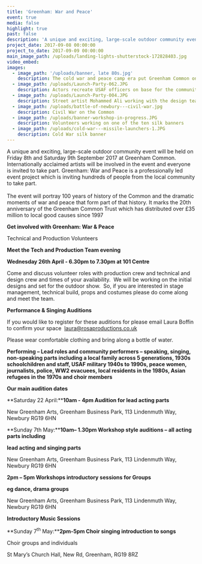 ```yaml
---
title: 'Greenham: War and Peace'
event: true
media: false
highlight: true
past: false
description: 'A unique and exciting, large-scale outdoor community event will be held on Friday 8th and Saturday 9th September 2017 at Greenham Common. Greenham: War and Peace is a professionally led event project which is inviting hundreds of people from the local community to take part.'
project_date: 2017-09-08 00:00:00
project_to_date: 2017-09-09 00:00:00
main_image_path: /uploads/landing-lights-shutterstock-172828403.jpg
video_embed:
images:
  - image_path: '/uploads/banner, late 80s.jpg'
    description: The cold war and peace camp era put Greenham Common on the international map
  - image_path: /uploads/Launch-Party-062.JPG
    description: Actors recreate USAF officers on base for the community launch
  - image_path: /uploads/Launch-Party-004.JPG
    description: Street artist Mohammed Ali working with the design team
  - image_path: /uploads/battle-of-newbury---civil-war.jpg
    description: Civil War on the Common
  - image_path: /uploads/banner-workshop-in-progress.JPG
    description: Volunteers working on one of the ten silk banners
  - image_path: /uploads/cold-war---missile-launchers-1.JPG
    description: Cold War silk banner
---
```



A unique and exciting, large-scale outdoor community event will be held on Friday 8th and Saturday 9th September 2017 at Greenham Common. Internationally acclaimed artists will be involved in the event and everyone is invited to take part. Greenham: War and Peace is a professionally led event project which is inviting hundreds of people from the local community to take part.
<br>
<br>The event will portray 100 years of history of the Common and the dramatic moments of war and peace that form part of that history. It marks the 20th anniversary of the Greenham Common Trust which has distributed over £35 million to local good causes since 1997

**Get involved with Greenham: War & Peace**

Technical and Production Volunteers

**Meet the Tech and Production Team evening**

**Wednesday 26th April - 6.30pm to 7.30pm at 101 Centre**

Come and discuss volunteer roles with production crew and technical and design crew and times of your availability.  We will be working on the initial designs and set for the outdoor show.  So, if you are interested in stage management, technical build, props and costumes please do come along and meet the team.

**Performance & Singing Auditions**

If you would like to register for these auditions for please email Laura Boffin to confirm your space  [laura@rosaproductions.co.uk](mailto:laura@rosaproductions.co.uk)

Please wear comfortable clothing and bring along a bottle of water.

**Performing – Lead roles and community performers – speaking, singing, non-speaking parts including a local family across 5 generations, 1930s schoolchildren and staff, USAF military 1940s to 1990s, peace women, journalists, police, WW2 evacuees, local residents in the 1980s, Asian refugees in the 1970s and choir members**

**Our main audition dates**

**Saturday 22 April:****10am - 4pm Audition for lead acting parts**

New Greenham Arts, Greenham Business Park, 113 Lindenmuth Way, Newbury RG19 6HN

**Sunday 7th May:****10am– 1.30pm Workshop style auditions – all acting parts including**

**lead acting and singing parts**

New Greenham Arts, Greenham Business Park, 113 Lindenmuth Way, Newbury RG19 6HN

**2pm – 5pm Workshops introductory sessions for Groups**

**eg dance, drama groups**

New Greenham Arts, Greenham Business Park, 113 Lindenmuth Way, Newbury RG19 6HN

**Introductory Music Sessions**

**Sunday 7<sup>th</sup> May:****2pm-5pm Choir singing introduction to songs**

Choir groups and individuals

St Mary’s Church Hall, New Rd, Greenham, RG19 8RZ